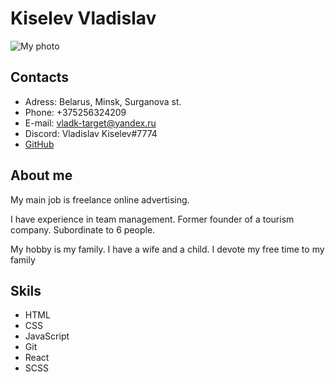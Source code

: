 # Kiselev Vladislav

![My photo](/img/My_photo.jpg)

## Contacts

* Adress: Belarus, Minsk, Surganova st.
* Phone: +375256324209
* E-mail: vladk-target@yandex.ru
* Discord: Vladislav Kiselev#7774
* [GitHub](https://github.com/Kiselev-vladislav?tab=repositories)

## About me

My main job is freelance online advertising.

I have experience in team management. Former founder of a tourism company. Subordinate to 6 people.

My hobby is my family. I have a wife and a child. I devote my free time to my family

## Skils

* HTML
* CSS
* JavaScript
* Git
* React
* SCSS